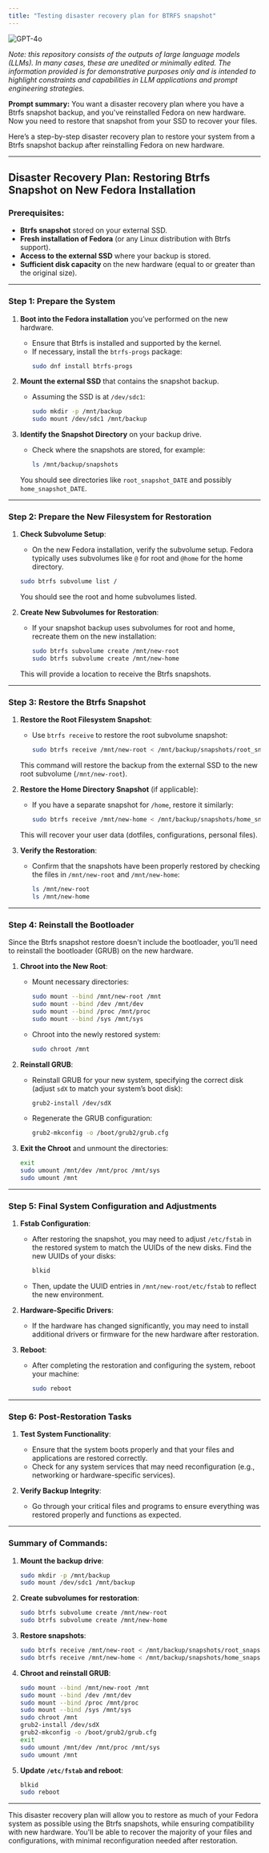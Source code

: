 ```yaml
---
title: "Testing disaster recovery plan for BTRFS snapshot"
---
```

![GPT-4o](https://img.shields.io/badge/GPT--4o-3333FF?style=for-the-badge&logo=openai&logoColor=white)



*Note: this repository consists of the outputs of large language models (LLMs). In many cases, these are unedited or minimally edited. The information provided is for demonstrative purposes only and is intended to highlight constraints and capabilities in LLM applications and prompt engineering strategies.*


**Prompt summary:** You want a disaster recovery plan where you have a Btrfs snapshot backup, and you've reinstalled Fedora on new hardware. Now you need to restore that snapshot from your SSD to recover your files.

Here’s a step-by-step disaster recovery plan to restore your system from a Btrfs snapshot backup after reinstalling Fedora on new hardware.

---

## **Disaster Recovery Plan: Restoring Btrfs Snapshot on New Fedora Installation**

### **Prerequisites:**
- **Btrfs snapshot** stored on your external SSD.
- **Fresh installation of Fedora** (or any Linux distribution with Btrfs support).
- **Access to the external SSD** where your backup is stored.
- **Sufficient disk capacity** on the new hardware (equal to or greater than the original size).

---

### **Step 1: Prepare the System**

1. **Boot into the Fedora installation** you’ve performed on the new hardware.
   - Ensure that Btrfs is installed and supported by the kernel.
   - If necessary, install the `btrfs-progs` package:
     ```bash
     sudo dnf install btrfs-progs
     ```

2. **Mount the external SSD** that contains the snapshot backup.
   - Assuming the SSD is at `/dev/sdc1`:
     ```bash
     sudo mkdir -p /mnt/backup
     sudo mount /dev/sdc1 /mnt/backup
     ```

3. **Identify the Snapshot Directory** on your backup drive.
   - Check where the snapshots are stored, for example:
     ```bash
     ls /mnt/backup/snapshots
     ```

   You should see directories like `root_snapshot_DATE` and possibly `home_snapshot_DATE`.

---

### **Step 2: Prepare the New Filesystem for Restoration**

1. **Check Subvolume Setup**:
   - On the new Fedora installation, verify the subvolume setup. Fedora typically uses subvolumes like `@` for root and `@home` for the home directory.
   ```bash
   sudo btrfs subvolume list /
   ```

   You should see the root and home subvolumes listed.

2. **Create New Subvolumes for Restoration**:
   - If your snapshot backup uses subvolumes for root and home, recreate them on the new installation:
     ```bash
     sudo btrfs subvolume create /mnt/new-root
     sudo btrfs subvolume create /mnt/new-home
     ```

   This will provide a location to receive the Btrfs snapshots.

---

### **Step 3: Restore the Btrfs Snapshot**

1. **Restore the Root Filesystem Snapshot**:
   - Use `btrfs receive` to restore the root subvolume snapshot:
     ```bash
     sudo btrfs receive /mnt/new-root < /mnt/backup/snapshots/root_snapshot_DATE
     ```

   This command will restore the backup from the external SSD to the new root subvolume (`/mnt/new-root`).

2. **Restore the Home Directory Snapshot** (if applicable):
   - If you have a separate snapshot for `/home`, restore it similarly:
     ```bash
     sudo btrfs receive /mnt/new-home < /mnt/backup/snapshots/home_snapshot_DATE
     ```

   This will recover your user data (dotfiles, configurations, personal files).

3. **Verify the Restoration**:
   - Confirm that the snapshots have been properly restored by checking the files in `/mnt/new-root` and `/mnt/new-home`:
     ```bash
     ls /mnt/new-root
     ls /mnt/new-home
     ```

---

### **Step 4: Reinstall the Bootloader**

Since the Btrfs snapshot restore doesn't include the bootloader, you’ll need to reinstall the bootloader (GRUB) on the new hardware.

1. **Chroot into the New Root**:
   - Mount necessary directories:
     ```bash
     sudo mount --bind /mnt/new-root /mnt
     sudo mount --bind /dev /mnt/dev
     sudo mount --bind /proc /mnt/proc
     sudo mount --bind /sys /mnt/sys
     ```

   - Chroot into the newly restored system:
     ```bash
     sudo chroot /mnt
     ```

2. **Reinstall GRUB**:
   - Reinstall GRUB for your new system, specifying the correct disk (adjust `sdX` to match your system’s boot disk):
     ```bash
     grub2-install /dev/sdX
     ```

   - Regenerate the GRUB configuration:
     ```bash
     grub2-mkconfig -o /boot/grub2/grub.cfg
     ```

3. **Exit the Chroot** and unmount the directories:
   ```bash
   exit
   sudo umount /mnt/dev /mnt/proc /mnt/sys
   sudo umount /mnt
   ```

---

### **Step 5: Final System Configuration and Adjustments**

1. **Fstab Configuration**:
   - After restoring the snapshot, you may need to adjust `/etc/fstab` in the restored system to match the UUIDs of the new disks. Find the new UUIDs of your disks:
     ```bash
     blkid
     ```

   - Then, update the UUID entries in `/mnt/new-root/etc/fstab` to reflect the new environment.

2. **Hardware-Specific Drivers**:
   - If the hardware has changed significantly, you may need to install additional drivers or firmware for the new hardware after restoration.

3. **Reboot**:
   - After completing the restoration and configuring the system, reboot your machine:
     ```bash
     sudo reboot
     ```

---

### **Step 6: Post-Restoration Tasks**

1. **Test System Functionality**:
   - Ensure that the system boots properly and that your files and applications are restored correctly.
   - Check for any system services that may need reconfiguration (e.g., networking or hardware-specific services).

2. **Verify Backup Integrity**:
   - Go through your critical files and programs to ensure everything was restored properly and functions as expected.

---

### **Summary of Commands:**

1. **Mount the backup drive**:
   ```bash
   sudo mkdir -p /mnt/backup
   sudo mount /dev/sdc1 /mnt/backup
   ```

2. **Create subvolumes for restoration**:
   ```bash
   sudo btrfs subvolume create /mnt/new-root
   sudo btrfs subvolume create /mnt/new-home
   ```

3. **Restore snapshots**:
   ```bash
   sudo btrfs receive /mnt/new-root < /mnt/backup/snapshots/root_snapshot_DATE
   sudo btrfs receive /mnt/new-home < /mnt/backup/snapshots/home_snapshot_DATE
   ```

4. **Chroot and reinstall GRUB**:
   ```bash
   sudo mount --bind /mnt/new-root /mnt
   sudo mount --bind /dev /mnt/dev
   sudo mount --bind /proc /mnt/proc
   sudo mount --bind /sys /mnt/sys
   sudo chroot /mnt
   grub2-install /dev/sdX
   grub2-mkconfig -o /boot/grub2/grub.cfg
   exit
   sudo umount /mnt/dev /mnt/proc /mnt/sys
   sudo umount /mnt
   ```

5. **Update `/etc/fstab` and reboot**:
   ```bash
   blkid
   sudo reboot
   ```

---

This disaster recovery plan will allow you to restore as much of your Fedora system as possible using the Btrfs snapshots, while ensuring compatibility with new hardware. You'll be able to recover the majority of your files and configurations, with minimal reconfiguration needed after restoration.